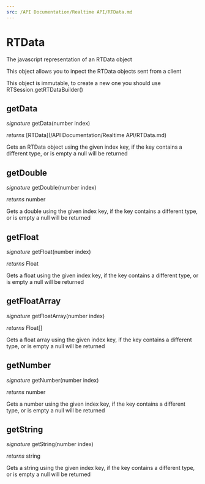 ```yaml
---
src: /API Documentation/Realtime API/RTData.md
---
```


# RTData

The javascript representation of an RTData object

This object allows you to inpect the RTData objects sent from a client

This object is immutable, to create a new one you should use RTSession.getRTDataBuilder()


## getData
_signature_ getData(number index)</p>
_returns_ [RTData](/API Documentation/Realtime API/RTData.md)</p>
Gets an RTData object using the given index key, if the key contains a different type, or is empty a null will be returned

## getDouble
_signature_ getDouble(number index)</p>
_returns_ number</p>
Gets a double using the given index key, if the key contains a different type, or is empty a null will be returned

## getFloat
_signature_ getFloat(number index)</p>
_returns_ Float</p>
Gets a float using the given index key, if the key contains a different type, or is empty a null will be returned

## getFloatArray
_signature_ getFloatArray(number index)</p>
_returns_ Float[]</p>
Gets a float array using the given index key, if the key contains a different type, or is empty a null will be returned

## getNumber
_signature_ getNumber(number index)</p>
_returns_ number</p>
Gets a number using the given index key, if the key contains a different type, or is empty a null will be returned

## getString
_signature_ getString(number index)</p>
_returns_ string</p>
Gets a string using the given index key, if the key contains a different type, or is empty a null will be returned

